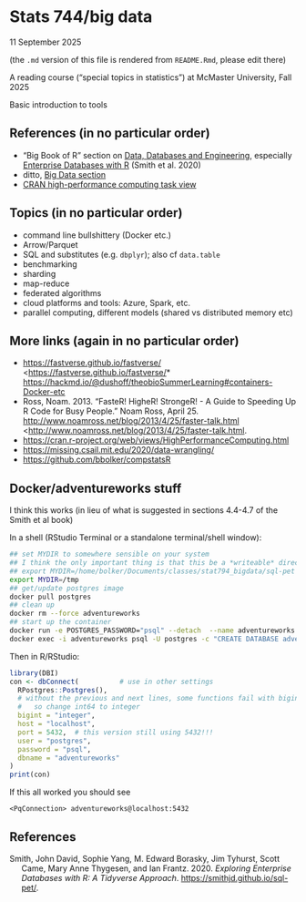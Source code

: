 Stats 744/big data
================
11 September 2025

(the `.md` version of this file is rendered from `README.Rmd`, please
edit there)

A reading course (“special topics in statistics”) at McMaster
University, Fall 2025

Basic introduction to tools

## References (in no particular order)

- “Big Book of R” section on [Data, Databases and
  Engineering](https://www.bigbookofr.com/chapters/data%20databases%20and%20engineering),
  especially [Enterprise Databases with
  R](https://smithjd.github.io/sql-pet/) (Smith et al. 2020)
- ditto, [Big Data
  section](https://www.bigbookofr.com/chapters/big%20data)
- [CRAN high-performance computing task
  view](https://cran.r-project.org/web/views/HighPerformanceComputing.html)

## Topics (in no particular order)

- command line bullshittery (Docker etc.)
- Arrow/Parquet
- SQL and substitutes (e.g. `dbplyr`); also cf `data.table`
- benchmarking
- sharding
- map-reduce
- federated algorithms
- cloud platforms and tools: Azure, Spark, etc.
- parallel computing, different models (shared vs distributed memory
  etc)

## More links (again in no particular order)

- <https://fastverse.github.io/fastverse/>
  \<<https://fastverse.github.io/fastverse/>\*
  <https://hackmd.io/@dushoff/theobioSummerLearning#containers-Docker-etc>
- Ross, Noam. 2013. “FasteR! HigheR! StrongeR! - A Guide to Speeding Up
  R Code for Busy People.” Noam Ross, April 25.
  <http://www.noamross.net/blog/2013/4/25/faster-talk.html>
  \<<http://www.noamross.net/blog/2013/4/25/faster-talk.html>.
- <https://cran.r-project.org/web/views/HighPerformanceComputing.html>
- <https://missing.csail.mit.edu/2020/data-wrangling/>
- <https://github.com/bbolker/compstatsR>

## Docker/adventureworks stuff

I think this works (in lieu of what is suggested in sections 4.4-4.7 of
the Smith et al book)

In a shell (RStudio Terminal or a standalone terminal/shell window):

``` bash
## set MYDIR to somewhere sensible on your system
## I think the only important thing is that this be a *writeable* directory
## export MYDIR=/home/bolker/Documents/classes/stat794_bigdata/sql-pet
export MYDIR=/tmp
## get/update postgres image
docker pull postgres
## clean up
docker rm --force adventureworks
## start up the container
docker run -e POSTGRES_PASSWORD="psql" --detach  --name adventureworks --publish 5432:5432 --mount type=bind,source="$MYDIR",target=/petdir postgres:11 
docker exec -i adventureworks psql -U postgres -c "CREATE DATABASE adventureworks;"
```

Then in R/RStudio:

``` r
library(DBI)
con <- dbConnect(          # use in other settings
  RPostgres::Postgres(),
  # without the previous and next lines, some functions fail with bigint data 
  #   so change int64 to integer
  bigint = "integer",  
  host = "localhost",
  port = 5432,  # this version still using 5432!!!
  user = "postgres",
  password = "psql",
  dbname = "adventureworks"
)
print(con)
```

If this all worked you should see

    <PqConnection> adventureworks@localhost:5432

## References

<div id="refs" class="references csl-bib-body hanging-indent"
entry-spacing="0">

<div id="ref-smithexploring" class="csl-entry">

Smith, John David, Sophie Yang, M. Edward Borasky, Jim Tyhurst, Scott
Came, Mary Anne Thygesen, and Ian Frantz. 2020. *Exploring Enterprise
Databases with R: A Tidyverse Approach*.
<https://smithjd.github.io/sql-pet/>.

</div>

</div>
